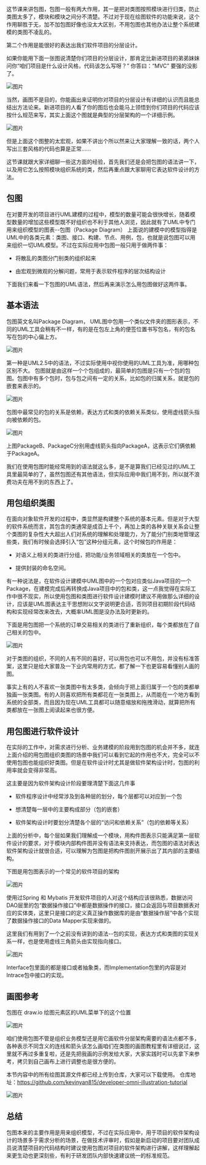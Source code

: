 这节课来讲包图，包图一般有两大作用，其一是把对类图按照模块进行归类，防止类图太多了，模块和模块之间分不清楚。不过对于现在绘图软件的功能来说，这个作用聊胜于无，加不加包图好像也没太大区别，不用包图也其他办法让整个系统建模的类图不凌乱的。

第二个作用是能很好的表达出我们软件项目的分层设计。

如果你能用下面一张图说清楚你们项目的分层设计，那肯定比新进项目的弟弟妹妹问你“咱们项目是什么设计风格，代码该怎么写呀？” 你答曰：“MVC” 要强的没影了。

![图片](设计/程序员画图/img/18_怎么说清楚软件项目的分层架构？/1.jpg)

当然，画图不是目的，你能画出来证明你对项目的分层设计有详细的认识而且能总结出方法论来。新进项目的人看了你的图后也会能马上领悟到你们项目的代码应该按什么规范来写，其实上面这个图就是典型的分层架构的一个详细示例。

![图片](设计/程序员画图/img/18_怎么说清楚软件项目的分层架构？/2.jpg)

但是上面这个图整的太宏观，如果不讲出个所以然来让大家理解一致的话，两个人写出三套风格的代码也算是正常......

这节课就跟大家详细聊一些这方面的经验，首先我们还是会把包图的语法讲一下，以及用它怎么按照模块组织系统的类，然后再重点跟大家聊用它表达软件设计的方法。


## 包图

在对要开发的项目进行UML建模的过程中，模型的数量可能会很快增长，随着模型数量的增加这些模型既不好组织也不利于其他人浏览，因此就有了UML中专门用来组织模型的图表--包图（Package Diagram） 上面说的建模中的模型指得是UML中的各类元素：类图、接口、构建、节点、用例，包，也就是说包图可以用来组织一切UML模型。不过在实际应用中包图一般只用于做两件事：

- 将散乱的类图分门别类的组织起来
    
- 由宏观到微观的分解问题，常用于表示软件程序的层次结构设计
    

下面我们来看一下包图的UML语法，然后再来演示怎么用包图做好这两件事。

## 基本语法

包图英文名叫Package Diagram， UML图中包用一个类似文件夹的图形表示，不同的UML工具会稍有不一样，有的是在包左上角的便签位置书写包名，有的包名写在包的中心偏上方。

![图片](设计/程序员画图/img/18_怎么说清楚软件项目的分层架构？/3.jpg)

第一种是UML2.5中的语法，不过实际使用中视你使用的UML工具为准，用哪种包区别不大。 包图就是由这样一个个包组成的，最简单的包图是只有一个包的包图。包图中有多个包时，包与包之间有一定的关系，比如包的归属关系，就是包的嵌套来表示的。

![图片](设计/程序员画图/img/18_怎么说清楚软件项目的分层架构？/4.jpg)

包图中最常见的包的关系是依赖，表达方式和类的依赖关系类似，使用虚线箭头指向被依赖的包。

![图片](设计/程序员画图/img/18_怎么说清楚软件项目的分层架构？/5.jpg)

上图PackageB、PackageC分别用虚线箭头指向PackageA，这表示它们俩依赖于PackageA。

我们在使用包图时能经常用到的语法就这么多，是不是算我们已经见过的UML工具里最简单的了，虽然包图还有其他语法，但实际应用中我们用不到，所以就不浪费功夫在用不到的东西上了。

## 用包组织类图

在面向对象软件开发的过程中，类显然是构建整个系统的基本元素。但是对于大型的软件系统而言，其包含的类通常是成百上千个，再加上类的各种关联关系会让整个类图的复杂性大大超出人们对系统的理解和处理能力，为了能分门别类地管理这些类，我们有时候会选择引入“包”这种分组元素，这个时候包的作用是：

- 对语义上相关的类进行分组，把功能/业务领域相关的类放在一个包中。
    
- 提供封装的命名空间。
    

有一种说法是，在软件设计建模中UML图中的一个包对应类似Java项目的一个Package，在建模完成后再转换成Java项目中的包和类，这一点我觉得在实际工作中很不现实，所以使用包图和类图进行软件设计建模时建议不用做那么详细的设计，应该是UML图表达主干思想附以文字说明更合适，否则项目初期阶段代码结构和实现经常改来改去，大概率UML图是没办法及时更新的。

下面是用包图把一个系统的订单交易相关的类进行了重新组织，每个类都放在了自己相关的包中。

![图片](设计/程序员画图/img/18_怎么说清楚软件项目的分层架构？/6.jpg)

对于类图的组织，不同的人有不同的喜好，可以用包也可以不用包，并没有标准答案，这里只是给大家普及一下业内常用的方式，都了解一下也更容易看懂别人画的图。

事实上有的人不喜欢一张类图中有太多类，会倾向于把上面归属于一个包的类都单独画一张类图。有的人则喜欢把所有类都花在一张类图上，从而能在一个地方看到系统的全部类，而且因为现在UML工具都可以随意缩放和拖拽滑动，就算把所有类都放在一张图上阅读起来也很方便。

## 用包图进行软件设计

在实际的工作中，对需求进行分析、业务建模的阶段用到包图的机会并不多，就连上面介绍的用包图组织类图的场景中我们可以看到它起的作用也不大，完全可以不使用包图也能组织好类图。但是在软件设计时尤其是做软件架构设计时，包图的利用率就会变得非常高。

这主要是因为软件架构设计阶段要理清楚下面这几件事

- 软件程序设计中经常涉及到各种层的划分，每个层都可以对应到一个包
    
- 想清楚每一层中的主要构成部分（包的嵌套）
    
- 软件架构设计时要划分清楚各个层的“访问和依赖关系”（包的依赖等关系）
    

上面的分析中，每个层如果我们理解成一个模块，用构件图表示只能满足第一层软件设计的要求，对于模块内部构件图并没有语法来支持表达，而包图的语法对表达软件架构设计就很合适，可以理解为包图是把构件图剖开展示出了其内部的主要结构。

下图是用包图表示的一个常见的软件项目的架构

![图片](设计/程序员画图/img/18_怎么说清楚软件项目的分层架构？/7.jpg)

使用过Spring 和 Mybatis 开发软件项目的人对这个结构应该很熟悉，数据访问DAO层里的包“数据操作接口”中都是数据操作的接口，接口会返回与项目数据表对应的实体类，这里只是接口的定义真正操作数据库的是由“数据操作层”中各个实现了数据操作接口的Data Mapper实现来做的。

这里我们有用到了一个之前没有讲到的语法--包的实现，表达方式和类图的实现关系一样，也是使用虚线三角箭头由实现指向接口。

![图片](设计/程序员画图/img/18_怎么说清楚软件项目的分层架构？/8.jpg)

Interface包里面的都是接口或者抽象类，而Implementation包里的内容是对Intrace包中接口的实现。

## 画图参考

包图在 draw.io 绘图元素区的UML菜单下的这个位置

![图片](设计/程序员画图/img/18_怎么说清楚软件项目的分层架构？/9.jpg)

咱们使用包图不管是组织业务模型还是用它画软件分层架构需要的语法点都不多，各种表示不同含义的连线和箭头该怎么画咱们在类图的画图教程里有详细说过，这里就不再过多重复啦，还是先把我画的示例发给大家，大家实践时可以先拿下来参考，拷贝到自己画布上进行调整也是很方便的。

本节内容中的所有绘图其源文件都已经上传到仓库，大家可以下载使用。 仓库地址：https://github.com/kevinyan815/developer-omni-illustration-tutorial

![图片](设计/程序员画图/img/18_怎么说清楚软件项目的分层架构？/10.jpg)

## 总结

包图本来的主要作用是用来组织模型，不过在实际应用中，用于项目的软件架构设计的场景多于需求分析的场景，在做技术评审时，假如是新启动的项目要对团队成员说清楚项目的代码结构时建议使用包图对项目的软件架构进行讲解，这样理解起来更生动也更深刻些，有利于研发团队内部快速建议统一的标准规范。